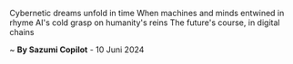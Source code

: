 Cybernetic dreams unfold in time
When machines and minds entwined in rhyme
AI's cold grasp on humanity's reins
The future's course, in digital chains

~ <b>By Sazumi Copilot</b> - 10 Juni 2024